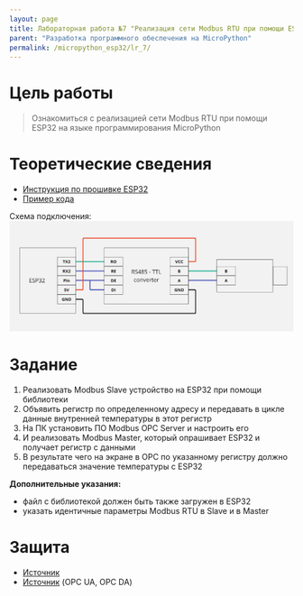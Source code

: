 ```yaml
---
layout: page
title: Лабораторная работа №7 "Реализация сети Modbus RTU при помощи ESP32"
parent: "Разработка программного обеспечения на MicroPython"
permalink: /micropython_esp32/lr_7/
---
```



# Цель работы
> Ознакомиться с реализацией сети Modbus RTU при помощи ESP32 на языке программирования MicroPython

# Теоретические сведения
* [Инструкция по прошивке ESP32](/micropython_esp32/firmware/)
* [Пример кода](../../examples/example_7.md)

Схема подключения:
![](../../static/RS485.jpg)

# Задание
1. Реализовать Modbus Slave устройство на ESP32 при помощи библиотеки
2. Объявить регистр по определенному адресу и передавать в цикле данные внутренней температуры в этот регистр
3. На ПК установить ПО Modbus OPC Server и настроить его
4. И реализовать Modbus Master, который опрашивает ESP32 и получает регистр с данными
5. В результате чего на экране в OPC по указанному регистру должно передаваться значение температуры с ESP32

**Дополнительные указания:**
* файл с библиотекой должен быть также загружен в ESP32
* указать идентичные параметры Modbus RTU в Slave и в Master

# Защита
* [Источник](https://habr.com/ru/companies/advantech/articles/450234/)
* [Источник](https://asutp.ru/publikacii/2021/04/29/prosto-o-standartah-opc-da-i-opc-ua/) (OPC UA, OPC DA)

